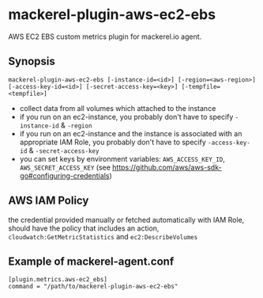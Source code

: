 mackerel-plugin-aws-ec2-ebs
=================================

AWS EC2 EBS custom metrics plugin for mackerel.io agent.

## Synopsis

```shell
mackerel-plugin-aws-ec2-ebs [-instance-id=<id>] [-region=<aws-region>] [-access-key-id=<id>] [-secret-access-key=<key>] [-tempfile=<tempfile>]
```
* collect data from all volumes which attached to the instance
* if you run on an ec2-instance, you probably don't have to specify `-instance-id` & `-region`
* if you run on an ec2-instance and the instance is associated with an appropriate IAM Role, you probably don't have to specify `-access-key-id` & `-secret-access-key`
* you can set keys by environment variables: `AWS_ACCESS_KEY_ID`, `AWS_SECRET_ACCESS_KEY` (see https://github.com/aws/aws-sdk-go#configuring-credentials)

## AWS IAM Policy
the credential provided manually or fetched automatically with IAM Role, should have the policy that includes an action, `cloudwatch:GetMetricStatistics` and `ec2:DescribeVolumes`

## Example of mackerel-agent.conf

```
[plugin.metrics.aws-ec2_ebs]
command = "/path/to/mackerel-plugin-aws-ec2-ebs"
```

